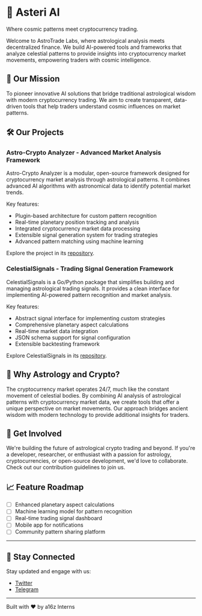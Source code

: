 # 🌟 Asteri AI

Where cosmic patterns meet cryptocurrency trading.

Welcome to AstroTrade Labs, where astrological analysis meets decentralized finance. We build AI-powered tools and frameworks that analyze celestial patterns to provide insights into cryptocurrency market movements, empowering traders with cosmic intelligence.

## 🎯 Our Mission

To pioneer innovative AI solutions that bridge traditional astrological wisdom with modern cryptocurrency trading. We aim to create transparent, data-driven tools that help traders understand cosmic influences on market patterns.

## 🛠️ Our Projects

### Astro-Crypto Analyzer - Advanced Market Analysis Framework

Astro-Crypto Analyzer is a modular, open-source framework designed for cryptocurrency market analysis through astrological patterns. It combines advanced AI algorithms with astronomical data to identify potential market trends.

Key features:
- Plugin-based architecture for custom pattern recognition
- Real-time planetary position tracking and analysis
- Integrated cryptocurrency market data processing
- Extensible signal generation system for trading strategies
- Advanced pattern matching using machine learning

Explore the project in its [repository](https://github.com/Novaissance/Astro-crypto-analyzer).

### CelestialSignals - Trading Signal Generation Framework

CelestialSignals is a Go/Python package that simplifies building and managing astrological trading signals. It provides a clean interface for implementing AI-powered pattern recognition and market analysis.

Key features:
- Abstract signal interface for implementing custom strategies
- Comprehensive planetary aspect calculations
- Real-time market data integration
- JSON schema support for signal configuration
- Extensible backtesting framework

Explore CelestialSignals in its [repository](https://github.com/Novaissance/Celestial_Signals).

## 💫 Why Astrology and Crypto?

The cryptocurrency market operates 24/7, much like the constant movement of celestial bodies. By combining AI analysis of astrological patterns with cryptocurrency market data, we create tools that offer a unique perspective on market movements. Our approach bridges ancient wisdom with modern technology to provide additional insights for traders.

## 🤝 Get Involved

We're building the future of astrological crypto trading and beyond. If you're a developer, researcher, or enthusiast with a passion for astrology, cryptocurrencies, or open-source development, we'd love to collaborate. Check out our contribution guidelines to join us.


## 📈 Feature Roadmap

- [ ] Enhanced planetary aspect calculations
- [ ] Machine learning model for pattern recognition
- [ ] Real-time trading signal dashboard
- [ ] Mobile app for notifications
- [ ] Community pattern sharing platform

---

## 📡 Stay Connected  

Stay updated and engage with us:   
- [Twitter](https://x.com/Asteri_AI)  
- [Telegram](-)

---

Built with ❤️ by a16z Interns
